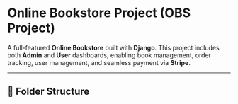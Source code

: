# Online Bookstore Project (OBS Project)

A full-featured **Online Bookstore** built with **Django**. This project includes both **Admin** and **User** dashboards, enabling book management, order tracking, user management, and seamless payment via **Stripe**.

---

## 📁 Folder Structure

